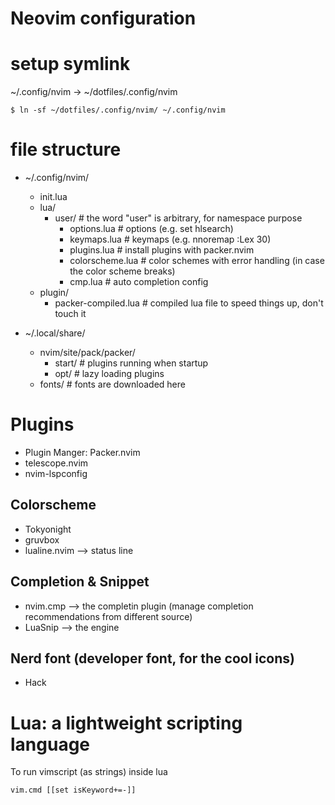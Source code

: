 # Neovim configuration

# setup symlink
~/.config/nvim -> ~/dotfiles/.config/nvim

```
$ ln -sf ~/dotfiles/.config/nvim/ ~/.config/nvim
```

# file structure
- ~/.config/nvim/
	- init.lua
  - lua/
    - user/                # the word "user" is arbitrary, for namespace purpose
      - options.lua        # options (e.g. set hlsearch) 
      - keymaps.lua        # keymaps (e.g. nnoremap <C-e> :Lex 30<CR>)
      - plugins.lua        # install plugins with packer.nvim
      - colorscheme.lua    # color schemes with error handling (in case the color scheme breaks)
      - cmp.lua            # auto completion config
  - plugin/
    - packer-compiled.lua  # compiled lua file to speed things up, don't touch it

- ~/.local/share/
  - nvim/site/pack/packer/
    - start/                 # plugins running when startup
    - opt/                   # lazy loading plugins
  - fonts/                   # fonts are downloaded here

# Plugins
- Plugin Manger: Packer.nvim
- telescope.nvim  
- nvim-lspconfig  

## Colorscheme
- Tokyonight
- gruvbox
- lualine.nvim    --> status line

## Completion & Snippet
- nvim.cmp        --> the completin plugin (manage completion recommendations from different source)
- LuaSnip         --> the engine

## Nerd font (developer font, for the cool icons)
- Hack

# Lua: a lightweight scripting language
To run vimscript (as strings) inside lua
```
vim.cmd [[set isKeyword+=-]]
```

